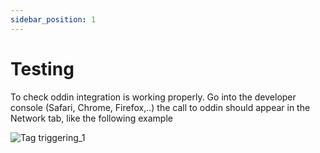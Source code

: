 ```yaml
---
sidebar_position: 1
---
```


# Testing

To check oddin integration is working properly. Go into the developer console (Safari, Chrome, Firefox,..) the call to oddin should appear in the Network tab, like the following example

![Tag triggering_1](/img/tag-testing-01.png)
